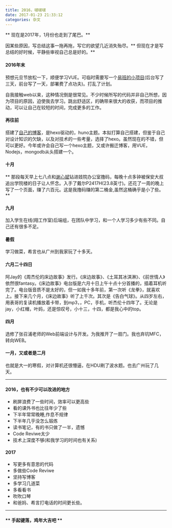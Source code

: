 ```yaml
---
title: 2016，啵啵啵
date: 2017-01-23 21:33:12
categories: 杂文
---
```

** 现在是2017年，1月份也走到了尾巴。**

因某些原因，写总结这事一拖再拖，写它的欲望几近消失殆尽。** 但现在才是写总结的好时候，平静些审视自己总是好的。**

#### 2016年末

预想元旦节放松一下，顺便学习VUE。可临时需要写一个[易班的小项目](http://123.207.83.243/updown/index.php)(后台写了三天，前台写了一天，部署费了点功夫)。打乱了计划。

自我接触web以来，这种情况倒是很常见。不少时候所写的代码并非自己所想，因为项目的原因，迫使我去学习。跳出舒适区，的确带来很大的收获，而项目的推动，可以让自己在较短的时间，完成更多的工作。

#### 再往前

搭建了[自己的博客](http://www.sail.name/2016/12/01/first/)，是hexo驱动的，huno主题。本拟打算自己搭建，但鉴于自己对设计知识的欠缺，以及对技术的一些考量，选择了hexo。虽然现在的不错，但可以更好。今年或许会自己写一个hexo主题，又或许搬迁博客，用VUE，Nodejs，mongodb从头搭建一个。

#### 十月

** 那段每天早上七八点和[谢心斌](blog.badwolfs.cn)钻进妓院办公室撸码，每晚十点多钟被保安大叔追出学院楼的日子让人怀念。入手了戴尔P2417H(23.8英寸)。还花了一周的晚上写了一个页面，赚了六百元。这是我撸码赚的第二桶金,虽然这桶确乎是小了些。**

#### 九月

加入学生在线(翔工作室)后端组，在团队中学习，和一个人学习多少有些不同。自己还有很多不足。

#### 暑假

学习做菜，希言也从广州到我家玩了十多天。

#### 六月二十四日

阿Jay的《周杰伦的床边故事》发行。《床边故事》、《土耳其冰淇淋》、《前世情人》依然很fantasy。《床边故事》电台版是六月十日上午十点十分首播的，插着耳机听完了。电台版音质不是太好的，但一如我十多年前，第一次听《龙拳》，就喜欢上。接下来几个月，《床边故事》听了上千次。其次是《告白气球》。从四岁左右，用表哥的复读机播放着卡带，到mp3，，PC，手机，听杰伦十四年了。无论是jay，小红帽，叶妈，还是惊叹号，小十三，十四，都是我心中的top。

#### 四月

选修了张召浦老师的Web前端设计与开发。为我推开了一扇门。我也弃坑MFC，转向WEB。

#### 一月，又或者是二月

也就是大一的寒假，对计算机还很懵逼，在HDU刷了波水题。也去广州玩了几天。

**********

#### 2016，也有不少可以改进的地方

- 刷屏浪费了一些时间，效率可以更高些
- 看的课外书也比往年少了些
- 下半年常常晚睡,作息不规律
- 下半年几乎没怎么锻炼
- 读书笔记，有的书只做了一半，遗憾
- Code Reviwe太少
- 技术上深度不够(和我学习的时间也有关系)

#### 2017

- 写更多有意思的代码
- 多做些Code Reviwe
- 坚持写博客
- 多学习几道菜
- 多看看书
- 吹吹口琴
- 和爸妈、希言打电话的时间更长些。

**********

#### ** 手起键落，鸡年大吉吧 **
